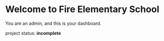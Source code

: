 # Welcome to Fire Elementary School
You are an admin, and this is your dashboard.


project status: **incomplete**
